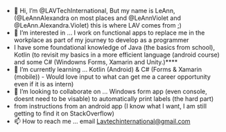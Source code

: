 - 👋 Hi, I’m @LAVTechInternational, But my name is LeAnn, (@LeAnnAlexandra on most places and @LeAnnViolet and @LeAnn.Alexandra.Violet) this is where LAV comes from ;)
- 👀 I’m interested in ... I work on functional apps to replace me in the workplace as part of my journey to develop as a programmer 
- I have some foundational knowledge of Java (the basics from school), Kotlin (to revisit my basics in a more efficient language (android course) and some C# (Windowns Forms, Xamarin and Unity.)**** 
- 🌱 I’m currently learning ... Kotlin (Android) & C# (Forms & Xamarin (mobile)) - Would love input to what can get me a career opportunity even if it is as intern)
- 💞️ I’m looking to collaborate on ... Windows form app (even console, doesnt need to be visable) to automatically print labels (the hard part) 
- from instructions from an android app (I know what I want, I am still getting to find it on StackOverflow)
- 📫 How to reach me ... email Lavtechinternational@gmail.com




<!---
LAVTechInternational/LAVTechInternational is a ✨ special ✨ repository because its `README.md` (this file) appears on your GitHub profile.
You can click the Preview link to take a look at your changes.
--->
